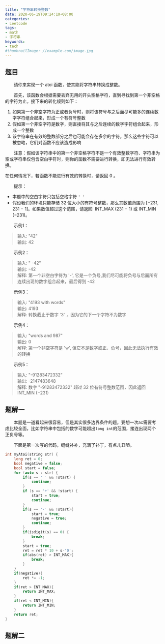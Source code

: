 ```yaml
---
title: "字符串转换整数"
date: 2020-06-19T09:24:10+08:00
categories:
- Leetcode
tags:
- math
- 字符串
keywords:
- tech
#thumbnailImage: //example.com/image.jpg
---
```


<!--more-->
## 题目
　　请你来实现一个 atoi 函数，使其能将字符串转换成整数。

　　首先，该函数会根据需要丢弃无用的开头空格字符，直到寻找到第一个非空格的字符为止。接下来的转化规则如下：
1. 如果第一个非空字符为正或者负号时，则将该符号与之后面尽可能多的连续数字字符组合起来，形成一个有符号整数
2. 假如第一个非空字符是数字，则直接将其与之后连续的数字字符组合起来，形成一个整数
3. 该字符串在有效的整数部分之后也可能会存在多余的字符，那么这些字符可以被忽略，它们对函数不应该造成影响

　　注意：假如该字符串中的第一个非空格字符不是一个有效整数字符、字符串为空或字符串仅包含空白字符时，则你的函数不需要进行转换，即无法进行有效转换。

在任何情况下，若函数不能进行有效的转换时，请返回 0 。

　　提示：
* 本题中的空白字符只包括空格字符 `' '`
* 假设我们的环境只能存储 32 位大小的有符号整数，那么其数值范围为 [−231,  231 − 1]。如果数值超过这个范围，请返回  INT_MAX (231 − 1) 或 INT_MIN (−231)。

　　示例1：
> 输入: "42"  
> 输出: 42

　　示例2：
> 输入: "   -42"  
> 输出: -42  
> 解释: 第一个非空白字符为 '-', 它是一个负号,我们尽可能将负号与后面所有连续出现的数字组合起来，最后得到 -42

　　示例3：
> 输入: "4193 with words"  
> 输出: 4193  
> 解释: 转换截止于数字 '3' ，因为它的下一个字符不为数字

　　示例4：
> 输入: "words and 987"  
> 输出: 0  
> 解释: 第一个非空字符是 'w', 但它不是数字或正、负号，因此无法执行有效的转换

　　示例5：
> 输入: "-91283472332"  
> 输出: -2147483648  
> 解释: 数字 "-91283472332" 超过 32 位有符号整数范围，因此返回 INT_MIN (−231)

## 题解一
　　本题是一道看起来很容易，但是其实很多边界条件的题，要想一次ac需要考虑比较全面，比如字符串中包括的数字可能超出`long int`的范围，接连出现两个正负号等。

　　下面是第一次写的代码，缝缝补补，充满了补丁，有点儿丑陋。

```cpp
int myAtoi(string str) {
    long ret = 0;
    bool negative = false;
    bool start = false;
    for (auto s : str) {
        if(s == ' ' && !start) {
            continue;
        }
        if (s == '+' && !start) {
            start = true;
            continue;
        }
        if(s == '-' && !start){
            start = true;
            negative = true;
            continue;
        }
        if(isdigit(s) == 0) {
            break;
        }
        start = true;
        ret = ret * 10 + s-'0';
        if(abs(ret) > INT_MAX){
            break;
        }
    }
    if(negative){
        ret *= -1;
    }
    if(ret > INT_MAX){
        return INT_MAX;
    }
    if(ret < INT_MIN){
        return INT_MIN;
    }
    return ret;
}
```

## 题解二
　　